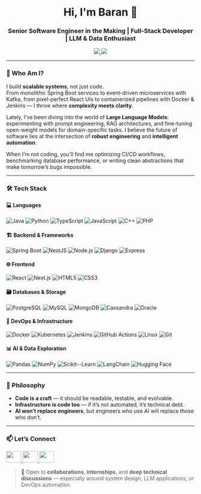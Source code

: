<h1 align="center">Hi, I'm Baran 👋</h1>
<h3 align="center">Senior Software Engineer in the Making | Full-Stack Developer | LLM & Data Enthusiast</h3>

<p align="center">
  <a href="https://barandincoguz.me" target="_blank">
    <img src="https://img.shields.io/badge/Portfolio-barandincoguz.me-000000?style=for-the-badge&logo=vercel&logoColor=white" />
  </a>
  <a href="mailto:barandincoguz@gmail.com">
    <img src="https://img.shields.io/badge/Email-barandincoguz@gmail.com-D14836?style=for-the-badge&logo=gmail&logoColor=white" />
  </a>
</p>

---

### 🧠 Who Am I?

I build **scalable systems**, not just code.  
From monolithic Spring Boot services to event-driven microservices with Kafka, from pixel-perfect React UIs to containerized pipelines with Docker & Jenkins — I thrive where **complexity meets clarity**.

Lately, I’ve been diving into the world of **Large Language Models**: experimenting with prompt engineering, RAG architectures, and fine-tuning open-weight models for domain-specific tasks. I believe the future of software lies at the intersection of **robust engineering** and **intelligent automation**.

When I’m not coding, you’ll find me optimizing CI/CD workflows, benchmarking database performance, or writing clean abstractions that make tomorrow’s bugs impossible.

---

### 🛠️ Tech Stack

#### 💻 Languages
![Java](https://img.shields.io/badge/Java-ED8B00?logo=java&logoColor=white&style=flat)
![Python](https://img.shields.io/badge/Python-3776AB?logo=python&logoColor=white&style=flat)
![TypeScript](https://img.shields.io/badge/TypeScript-3178C6?logo=typescript&logoColor=white&style=flat)
![JavaScript](https://img.shields.io/badge/JavaScript-F7DF1E?logo=javascript&logoColor=black&style=flat)
![C++](https://img.shields.io/badge/C%2B%2B-00599C?logo=cplusplus&logoColor=white&style=flat)
![PHP](https://img.shields.io/badge/PHP-777BB4?logo=php&logoColor=white&style=flat)

#### 🏗️ Backend & Frameworks
![Spring Boot](https://img.shields.io/badge/Spring_Boot-6DB33F?logo=spring&logoColor=white&style=flat)
![NestJS](https://img.shields.io/badge/NestJS-E0234E?logo=nestjs&logoColor=white&style=flat)
![Node.js](https://img.shields.io/badge/Node.js-339933?logo=node.js&logoColor=white&style=flat)
![Django](https://img.shields.io/badge/Django-092E20?logo=django&logoColor=white&style=flat)
![Express](https://img.shields.io/badge/Express-000000?logo=express&logoColor=white&style=flat)

#### 🌐 Frontend
![React](https://img.shields.io/badge/React-61DAFB?logo=react&logoColor=black&style=flat)
![Next.js](https://img.shields.io/badge/Next.js-000000?logo=next.js&logoColor=white&style=flat)
![HTML5](https://img.shields.io/badge/HTML5-E34F26?logo=html5&logoColor=white&style=flat)
![CSS3](https://img.shields.io/badge/CSS3-1572B6?logo=css3&logoColor=white&style=flat)

#### 🗃️ Databases & Storage
![PostgreSQL](https://img.shields.io/badge/PostgreSQL-4169E1?logo=postgresql&logoColor=white&style=flat)
![MySQL](https://img.shields.io/badge/MySQL-4479A1?logo=mysql&logoColor=white&style=flat)
![MongoDB](https://img.shields.io/badge/MongoDB-47A248?logo=mongodb&logoColor=white&style=flat)
![Cassandra](https://img.shields.io/badge/Cassandra-1287B1?logo=apache&logoColor=white&style=flat)
![Oracle](https://img.shields.io/badge/Oracle-F80000?logo=oracle&logoColor=white&style=flat)

#### 🚀 DevOps & Infrastructure
![Docker](https://img.shields.io/badge/Docker-2496ED?logo=docker&logoColor=white&style=flat)
![Kubernetes](https://img.shields.io/badge/Kubernetes-326CE5?logo=kubernetes&logoColor=white&style=flat)
![Jenkins](https://img.shields.io/badge/Jenkins-D24939?logo=jenkins&logoColor=white&style=flat)
![GitHub Actions](https://img.shields.io/badge/GitHub_Actions-2088FF?logo=github-actions&logoColor=white&style=flat)
![Linux](https://img.shields.io/badge/Linux-FCC624?logo=linux&logoColor=black&style=flat)
![Git](https://img.shields.io/badge/Git-F05032?logo=git&logoColor=white&style=flat)

#### 📊 AI & Data Exploration
![Pandas](https://img.shields.io/badge/Pandas-150458?logo=pandas&logoColor=white&style=flat)
![NumPy](https://img.shields.io/badge/NumPy-013243?logo=numpy&logoColor=white&style=flat)
![Scikit--Learn](https://img.shields.io/badge/Scikit--Learn-F7931E?logo=scikit-learn&logoColor=white&style=flat)
![LangChain](https://img.shields.io/badge/LangChain-000000?logo=langchain&logoColor=white&style=flat)
![Hugging Face](https://img.shields.io/badge/Hugging_Face-FFD166?logo=huggingface&logoColor=black&style=flat)

---

### 🔧 Philosophy

- **Code is a craft** — it should be readable, testable, and evolvable.
- **Infrastructure is code too** — if it’s not automated, it’s technical debt.
- **AI won’t replace engineers**, but engineers who use AI will replace those who don’t.

---

### 📫 Let’s Connect

<p align="left">
  <a href="https://www.linkedin.com/in/barandncgz/" target="_blank">
    <img src="https://raw.githubusercontent.com/rahuldkjain/github-profile-readme-generator/master/src/images/icons/Social/linked-in-alt.svg" height="30" width="40" />
  </a>
  <a href="https://instagram.com/barandncgz" target="_blank">
    <img src="https://raw.githubusercontent.com/rahuldkjain/github-profile-readme-generator/master/src/images/icons/Social/instagram.svg" height="30" width="40" />
  </a>
  <a href="https://leetcode.com/brn_dncgz/" target="_blank">
    <img src="https://raw.githubusercontent.com/rahuldkjain/github-profile-readme-generator/master/src/images/icons/Social/leet-code.svg" height="30" width="40" />
  </a>
</p>

> 💬 Open to **collaborations**, **internships**, and **deep technical discussions** — especially around system design, LLM applications, or DevOps automation.

